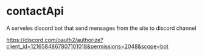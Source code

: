 # contactApi
A  serveles discord bot that send mensages from the site to discord channel 

https://discord.com/oauth2/authorize?client_id=1216584867807101018&permissions=2048&scope=bot